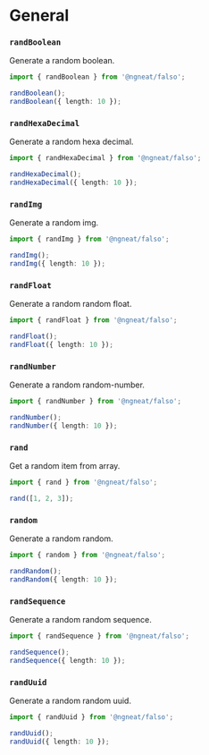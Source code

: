 # General

### `randBoolean`

Generate a random boolean.

```ts
import { randBoolean } from '@ngneat/falso';

randBoolean();
randBoolean({ length: 10 });
```

### `randHexaDecimal`

Generate a random hexa decimal.

```ts
import { randHexaDecimal } from '@ngneat/falso';

randHexaDecimal();
randHexaDecimal({ length: 10 });
```

### `randImg`

Generate a random img.

```ts
import { randImg } from '@ngneat/falso';

randImg();
randImg({ length: 10 });
```

### `randFloat`

Generate a random random float.

```ts
import { randFloat } from '@ngneat/falso';

randFloat();
randFloat({ length: 10 });
```

### `randNumber`

Generate a random random-number.

```ts
import { randNumber } from '@ngneat/falso';

randNumber();
randNumber({ length: 10 });
```

### `rand`

Get a random item from array.

```ts
import { rand } from '@ngneat/falso';

rand([1, 2, 3]);
```

### `random`

Generate a random random.

```ts
import { random } from '@ngneat/falso';

randRandom();
randRandom({ length: 10 });
```

### `randSequence`

Generate a random random sequence.

```ts
import { randSequence } from '@ngneat/falso';

randSequence();
randSequence({ length: 10 });
```

### `randUuid`

Generate a random random uuid.

```ts
import { randUuid } from '@ngneat/falso';

randUuid();
randUuid({ length: 10 });
```
